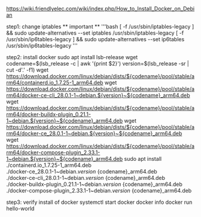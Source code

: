 https://wiki.friendlyelec.com/wiki/index.php/How_to_Install_Docker_on_Debian

step1: change iptables ** important **
'''bash
[ -f /usr/sbin/iptables-legacy ] && sudo update-alternatives --set iptables /usr/sbin/iptables-legacy
[ -f /usr/sbin/ip6tables-legacy ] && sudo update-alternatives --set ip6tables /usr/sbin/ip6tables-legacy
'''

step2: install docker
sudo apt install lsb-release wget
codename=$(lsb_release -c | awk '{print $2}')
version=$(lsb_release -sr | cut -d'.' -f1)
wget https://download.docker.com/linux/debian/dists/${codename}/pool/stable/arm64/containerd.io_1.7.25-1_arm64.deb
wget https://download.docker.com/linux/debian/dists/${codename}/pool/stable/arm64/docker-ce-cli_28.0.1-1~debian.${version}~${codename}_arm64.deb
wget https://download.docker.com/linux/debian/dists/${codename}/pool/stable/arm64/docker-buildx-plugin_0.21.1-1~debian.${version}~${codename}_arm64.deb
wget https://download.docker.com/linux/debian/dists/${codename}/pool/stable/arm64/docker-ce_28.0.1-1~debian.${version}~${codename}_arm64.deb
wget https://download.docker.com/linux/debian/dists/${codename}/pool/stable/arm64/docker-compose-plugin_2.33.1-1~debian.${version}~${codename}_arm64.deb
sudo apt install ./containerd.io_1.7.25-1_arm64.deb \
  ./docker-ce_28.0.1-1~debian.${version}~${codename}_arm64.deb \
  ./docker-ce-cli_28.0.1-1~debian.${version}~${codename}_arm64.deb \
  ./docker-buildx-plugin_0.21.1-1~debian.${version}~${codename}_arm64.deb \
  ./docker-compose-plugin_2.33.1-1~debian.${version}~${codename}_arm64.deb

step3: verify install of docker
systemctl start docker
docker info
docker run hello-world
